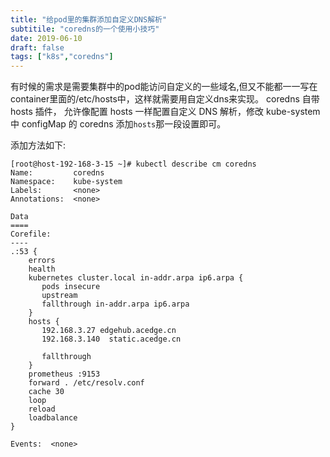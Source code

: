 ```yaml
---
title: "给pod里的集群添加自定义DNS解析"
subtitile: "coredns的一个使用小技巧"
date: 2019-06-10
draft: false
tags: ["k8s","coredns"]
---
```


有时候的需求是需要集群中的pod能访问自定义的一些域名,但又不能都一一写在container里面的/etc/hosts中，这样就需要用自定义dns来实现。
coredns 自带 hosts 插件， 允许像配置 hosts 一样配置自定义 DNS 解析，修改 kube-system 中 configMap 的 coredns 添加`hosts`那一段设置即可。

<!--more-->

添加方法如下:

```
[root@host-192-168-3-15 ~]# kubectl describe cm coredns
Name:         coredns
Namespace:    kube-system
Labels:       <none>
Annotations:  <none>

Data
====
Corefile:
----
.:53 {
    errors
    health
    kubernetes cluster.local in-addr.arpa ip6.arpa {
       pods insecure
       upstream
       fallthrough in-addr.arpa ip6.arpa
    }
    hosts {
       192.168.3.27 edgehub.acedge.cn
       192.168.3.140  static.acedge.cn

       fallthrough
    }
    prometheus :9153
    forward . /etc/resolv.conf
    cache 30
    loop
    reload
    loadbalance
}

Events:  <none>
```
